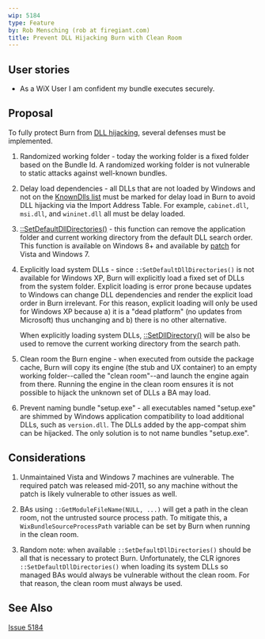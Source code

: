 ```yaml
---
wip: 5184
type: Feature
by: Rob Mensching (rob at firegiant.com)
title: Prevent DLL Hijacking Burn with Clean Room
---
```


## User stories

* As a WiX User I am confident my bundle executes securely.


## Proposal

To fully protect Burn from [DLL hijacking][hijack], several defenses must be implemented.

1. Randomized working folder - today the working folder is a fixed folder based on the Bundle Id. A randomized working folder is not vulnerable to static attacks against well-known bundles.

2. Delay load dependencies - all DLLs that are not loaded by Windows and not on the [KnownDlls list][knowndlls] must be marked for delay load in Burn to avoid DLL hijacking via the Import Address Table. For example, `cabinet.dll`, `msi.dll`, and `wininet.dll` all must be delay loaded.

3. [::SetDefaultDllDirectories()][setdefaultdll] - this function can remove the application folder and current working directory from the default DLL search order. This function is available on Windows 8+ and available by [patch][KB2533623] for Vista and Windows 7.

4. Explicitly load system DLLs - since `::SetDefaultDllDirectories()` is not available for Windows XP, Burn will explicitly load a fixed set of DLLs from the system folder. Explicit loading is error prone because updates to Windows can change DLL dependencies and render the explicit load order in Burn irrelevant. For this reason, explicit loading will only be used for Windows XP because a) it is a "dead platform" (no updates from Microsoft) thus unchanging and b) there is no other alternative.

   When explicitly loading system DLLs, [::SetDllDirectory()][setdlldirectory] will be also be used to remove the current working directory from the search path.

5. Clean room the Burn engine - when executed from outside the package cache, Burn will copy its engine (the stub and UX container) to an empty working folder--called the "clean room"--and launch the engine again from there. Running the engine in the clean room ensures it is not possible to hijack the unknown set of DLLs a BA may load.

6. Prevent naming bundle "setup.exe" - all executables named "setup.exe" are shimmed by Windows application compatibility to load additional DLLs, such as `version.dll`. The DLLs added by the app-compat shim can be hijacked. The only solution is to not name bundles "setup.exe".


## Considerations

1. Unmaintained Vista and Windows 7 machines are vulnerable. The required patch was released mid-2011, so any machine without the patch is likely vulnerable to other issues as well.

2. BAs using `::GetModuleFileName(NULL, ...)` will get a path in the clean room, not the untrusted source process path. To mitigate this, a `WixBundleSourceProcessPath` variable can be set by Burn when running in the clean room.

3. Random note: when available `::SetDefaultDllDirectories()` should be all that is necessary to protect Burn. Unfortunately, the CLR ignores `::SetDefaultDllDirectories()` when loading its system DLLs so managed BAs would always be vulnerable without the clean room. For that reason, the clean room must always be used.


## See Also

[Issue 5184](http://wixtoolset.org/issues/5184/)

[hijack]: https://en.wikipedia.org/wiki/Dynamic-link_library#DLL_hijacking

[setdefaultdll]: https://msdn.microsoft.com/en-us/library/windows/desktop/hh310515(v=vs.85).aspx

[setdlldirectory]: https://msdn.microsoft.com/en-us/library/windows/desktop/ms686203(v=vs.85).aspx

[knowndlls]: https://support.microsoft.com/en-us/kb/164501

[KB2533623]: https://support.microsoft.com/en-us/kb/2533623
